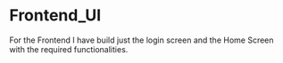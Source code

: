 # Frontend_UI
For the Frontend I have build just the login screen and the Home Screen with the required functionalities.
